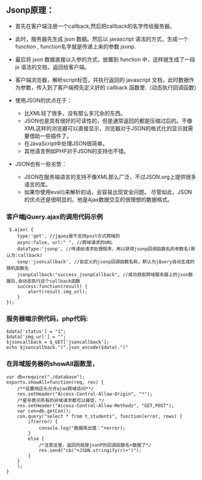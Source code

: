 ## Jsonp原理： 
- 首先在客户端注册一个callback,然后把callback的名字传给服务器。
- 此时，服务器先生成 json 数据。然后以 javascript 语法的方式，生成一个function , function名字就是传递上来的参数 jsonp.

- 最后将 json 数据直接以入参的方式，放置到 function 中，这样就生成了一段 js 语法的文档，返回给客户端。

- 客户端浏览器，解析script标签，并执行返回的 javascript 文档，此时数据作为参数，传入到了客户端预先定义好的 callback 函数里.（动态执行回调函数）

- 使用JSON的优点在于：
    + 比XML轻了很多，没有那么多冗余的东西。
    + JSON也是具有很好的可读性的，但是通常返回的都是压缩过后的。不像XML这样的浏览器可以直接显示，浏览器对于JSON的格式化的显示就需要借助一些插件了。
    + 在JavaScript中处理JSON很简单。
    + 其他语言例如PHP对于JSON的支持也不错。
- JSON也有一些劣势：
    + JSON在服务端语言的支持不像XML那么广泛，不过JSON.org上提供很多语言的库。
    + 如果你使用eval()来解析的话，会容易出现安全问题。
尽管如此，JSON的优点还是很明显的。他是Ajax数据交互的很理想的数据格式。

### 客户端jQuery.ajax的调用代码示例
```
 $.ajax( {
	type:'get', //jquey是不支持post方式跨域的  
	async:false, url:" ", //跨域请求的URL  
	dataType:'jsonp', //传递给请求处理程序，用以获得jsonp回调函数名的参数名(默认为:callback) 
	sonp:'jsoncallback', //自定义的jsonp回调函数名称，默认为jQuery自动生成的随机函数名 
	jsonpCallback:"success_jsonpCallback", //成功获取跨域服务器上的json数据后,会动态执行这个callback函数 
	success:function(result) {
		alert(result.img_url);
	}
});
```

### 服务器端示例代码，php代码: 
```
$data['status'] = "1"; 
$data['img_url'] = "";  
$jsoncallback = $_GET['jsoncallback']; 
echo $jsoncallback."(".json_encode($data).")"
```

### 在异域服务器的showAll函数里，

```
var db=require("./database");
exports.showAll=function(req, res) {
	/**设置响应头允许ajax跨域访问**/
	res.setHeader("Access-Control-Allow-Origin", "*");
	/*星号表示所有的异域请求都可以接受，*/
	res.setHeader("Access-Control-Allow-Methods", "GET,POST");
	var con=db.getCon();
	con.query("select * from t_students", function(error, rows) {
		if(error) {
			console.log("数据库出错："+error);
		}
		else {
			/*注意这里，返回的就是jsonP的回调函数名+数据了*/
			res.send("cb("+JSON.stringify(r)+")");
		}
	}
	);
}
```